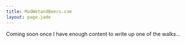 ```yaml
---
title: MudWetandBeers.com
layout: page.jade
---
```


Coming soon once I have enough content to write up one of the walks...